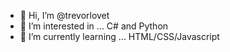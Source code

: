 - 👋 Hi, I’m @trevorlovet
- 👀 I’m interested in ... C# and Python
- 🌱 I’m currently learning ... HTML/CSS/Javascript

<!---
trevorlovet/trevorlovet is a ✨ special ✨ repository because its `README.md` (this file) appears on your GitHub profile.
You can click the Preview link to take a look at your changes.
--->

